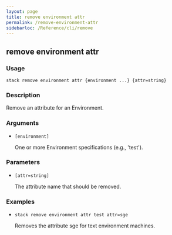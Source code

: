 ```yaml
---
layout: page
title: remove environment attr
permalink: /remove-environment-attr
sidebarloc: /Reference/cli/remove
---
```


## remove environment attr

### Usage

`stack remove environment attr {environment ...} {attr=string}`

### Description

Remove an attribute for an Environment.

### Arguments

* `[environment]`

   One or more Environment specifications (e.g., 'test').


### Parameters
* `[attr=string]`

   The attribute name that should be removed.

### Examples

* `stack remove environment attr test attr=sge`

   Removes the attribute sge for text environment machines.



